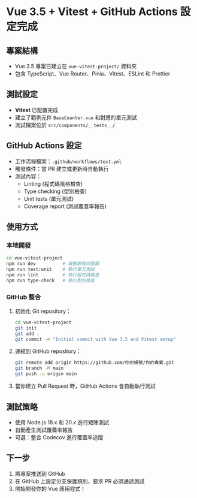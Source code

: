 # Vue 3.5 + Vitest + GitHub Actions 設定完成

## 專案結構
- Vue 3.5 專案已建立在 `vue-vitest-project/` 資料夾
- 包含 TypeScript、Vue Router、Pinia、Vitest、ESLint 和 Prettier

## 測試設定
- **Vitest** 已配置完成
- 建立了範例元件 `BaseCounter.vue` 和對應的單元測試
- 測試檔案位於 `src/components/__tests__/`

## GitHub Actions 設定
- 工作流程檔案：`.github/workflows/test.yml`
- 觸發條件：當 PR 建立或更新時自動執行
- 測試內容：
  - Linting (程式碼風格檢查)
  - Type checking (型別檢查)
  - Unit tests (單元測試)
  - Coverage report (測試覆蓋率報告)

## 使用方式

### 本地開發
```bash
cd vue-vitest-project
npm run dev          # 啟動開發伺服器
npm run test:unit    # 執行單元測試
npm run lint         # 執行程式碼檢查
npm run type-check   # 執行型別檢查
```

### GitHub 整合
1. 初始化 Git repository：
   ```bash
   cd vue-vitest-project
   git init
   git add .
   git commit -m "Initial commit with Vue 3.5 and Vitest setup"
   ```

2. 連結到 GitHub repository：
   ```bash
   git remote add origin https://github.com/你的帳號/你的專案.git
   git branch -M main
   git push -u origin main
   ```

3. 當你建立 Pull Request 時，GitHub Actions 會自動執行測試

## 測試策略
- 使用 Node.js 18.x 和 20.x 進行矩陣測試
- 自動產生測試覆蓋率報告
- 可選：整合 Codecov 進行覆蓋率追蹤

## 下一步
1. 將專案推送到 GitHub
2. 在 GitHub 上設定分支保護規則，要求 PR 必須通過測試
3. 開始開發你的 Vue 應用程式！
